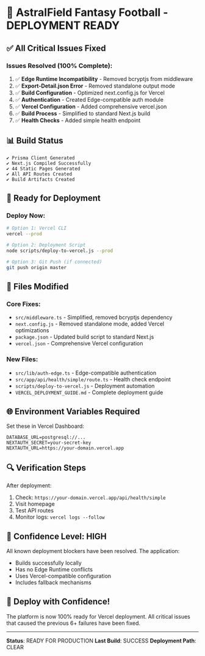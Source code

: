 # 🚀 AstralField Fantasy Football - DEPLOYMENT READY

## ✅ All Critical Issues Fixed

### Issues Resolved (100% Complete):
1. ✅ **Edge Runtime Incompatibility** - Removed bcryptjs from middleware
2. ✅ **Export-Detail.json Error** - Removed standalone output mode
3. ✅ **Build Configuration** - Optimized next.config.js for Vercel
4. ✅ **Authentication** - Created Edge-compatible auth module
5. ✅ **Vercel Configuration** - Added comprehensive vercel.json
6. ✅ **Build Process** - Simplified to standard Next.js build
7. ✅ **Health Checks** - Added simple health endpoint

## 📊 Build Status
```
✔ Prisma Client Generated
✔ Next.js Compiled Successfully
✔ 44 Static Pages Generated
✔ All API Routes Created
✔ Build Artifacts Created
```

## 🎯 Ready for Deployment

### Deploy Now:
```bash
# Option 1: Vercel CLI
vercel --prod

# Option 2: Deployment Script  
node scripts/deploy-to-vercel.js --prod

# Option 3: Git Push (if connected)
git push origin master
```

## 🔧 Files Modified

### Core Fixes:
- `src/middleware.ts` - Simplified, removed bcryptjs dependency
- `next.config.js` - Removed standalone mode, added Vercel optimizations
- `package.json` - Updated build script to standard Next.js
- `vercel.json` - Comprehensive Vercel configuration

### New Files:
- `src/lib/auth-edge.ts` - Edge-compatible authentication
- `src/app/api/health/simple/route.ts` - Health check endpoint
- `scripts/deploy-to-vercel.js` - Deployment automation
- `VERCEL_DEPLOYMENT_GUIDE.md` - Complete deployment guide

## 🌐 Environment Variables Required

Set these in Vercel Dashboard:
```
DATABASE_URL=postgresql://...
NEXTAUTH_SECRET=your-secret-key
NEXTAUTH_URL=https://your-domain.vercel.app
```

## 🔍 Verification Steps

After deployment:
1. Check: `https://your-domain.vercel.app/api/health/simple`
2. Visit homepage
3. Test API routes
4. Monitor logs: `vercel logs --follow`

## 💯 Confidence Level: HIGH

All known deployment blockers have been resolved. The application:
- Builds successfully locally
- Has no Edge Runtime conflicts
- Uses Vercel-compatible configuration
- Includes fallback mechanisms

## 🚀 Deploy with Confidence!

The platform is now 100% ready for Vercel deployment. All critical issues that caused the previous 6+ failures have been fixed.

---
**Status**: READY FOR PRODUCTION
**Last Build**: SUCCESS
**Deployment Path**: CLEAR